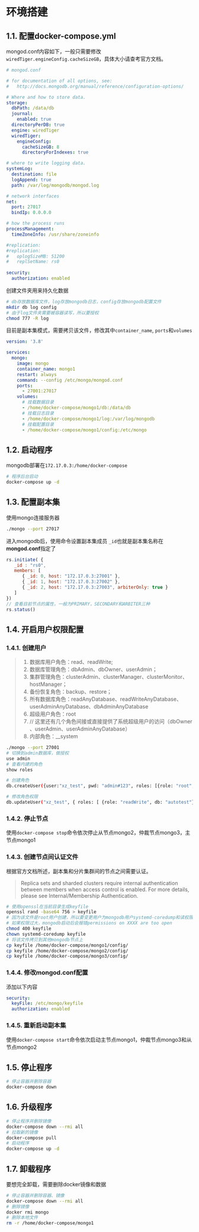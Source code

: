 # 环境搭建

## 1.1. 配置docker-compose.yml

mongod.conf内容如下，一般只需要修改`wiredTiger.engineConfig.cacheSizeGB`，具体大小请查考官方文档。

```yaml
# mongod.conf

# for documentation of all options, see:
#   http://docs.mongodb.org/manual/reference/configuration-options/

# Where and how to store data.
storage:
  dbPath: /data/db
  journal:
    enabled: true
  directoryPerDB: true
  engine: wiredTiger
  wiredTiger:
    engineConfig:
      cacheSizeGB: 8
      directoryForIndexes: true

# where to write logging data.
systemLog:
  destination: file
  logAppend: true
  path: /var/log/mongodb/mongod.log

# network interfaces
net:
  port: 27017
  bindIp: 0.0.0.0

# how the process runs
processManagement:
  timeZoneInfo: /usr/share/zoneinfo

#replication:
#replication:
#   oplogSizeMB: 51200
#   replSetName: rs0
   
security:
  authorization: enabled
```

创建文件夹用来持久化数据

```bash
# db存放数据库文件，log存放mongodb日志，config存放mongodb配置文件
mkdir db log config
# 由于log文件夹需要被容器读写，所以要授权
chmod 777 -R log
```

目前是副本集模式，需要拷贝该文件，修改其中`container_name`, `ports`和`volumes`

```yaml
version: '3.8'

services:
  mongo:
    image: mongo
    container_name: mongo1
    restart: always
    command: --config /etc/mongo/mongod.conf
    ports:
      - 27001:27017
    volumes:
      # 挂载数据目录
      - /home/docker-compose/mongo1/db:/data/db
      # 挂载日志目录
      - /home/docker-compose/mongo1/log:/var/log/mongodb
      # 挂载配置目录
      - /home/docker-compose/mongo1/config:/etc/mongo
```



## 1.2. 启动程序

mongodb部署在`172.17.0.3:/home/docker-compose`

```bash
# 程序后台启动
docker-compose up -d
```



## 1.3. 配置副本集

使用mongo连接服务器

```bash
./mongo --port 27017
```

进入mongodb后，使用命令设置副本集成员
 `_id`也就是副本集名称在**mongod.conf**指定了

```js
rs.initiate( {
   _id : "rs0",
   members: [
      { _id: 0, host: "172.17.0.3:27001" },
      { _id: 1, host: "172.17.0.3:27002" },
      { _id: 2, host: "172.17.0.3:27003", arbiterOnly: true }
   ]
})
// 查看目前节点的属性，一般为PRIMARY，SECONDARY和ARBITER三种
rs.status()
```



## 1.4. 开启用户权限配置

### 1.4.1. 创建用户

> 1. 数据库用户角色：read、readWrite;
> 2. 数据库管理角色：dbAdmin、dbOwner、userAdmin；
> 3. 集群管理角色：clusterAdmin、clusterManager、clusterMonitor、hostManager；
> 4. 备份恢复角色：backup、restore；
> 5. 所有数据库角色：readAnyDatabase、readWriteAnyDatabase、userAdminAnyDatabase、dbAdminAnyDatabase
> 6. 超级用户角色：root
> 7. // 这里还有几个角色间接或直接提供了系统超级用户的访问（dbOwner 、userAdmin、userAdminAnyDatabase）
> 8. 内部角色：__system

```bash
./mongo --port 27001
# 切换到admin数据库，做授权
use admin
# 查看内建的角色
show roles

# 创建角色
db.createUser({user:"xz_test", pwd: "admin#123", roles: [{role: "root", db: "admin"}]})

# 修改角色权限
db.updateUser("xz_test", { roles: [ {role: "readWrite", db: "autotest"}]})
```



### 1.4.2. 停止节点

使用`docker-compose stop`命令依次停止从节点mongo2，仲裁节点mongo3，主节点mongo1



### 1.4.3. 创建节点间认证文件

根据官方文档所述，副本集和分片集群间的节点之间需要认证。

> Replica sets and sharded clusters require internal authentication between members when access control is enabled.
>  For more details, please see Internal/Membership Authentication.

```bash
# 使用openssl在当前目录生成keyfile
openssl rand -base64 756 > keyfile
# 因为该文件是root用户创建，所以要变更用户为mongodb用户systemd-coredump和读权限
# 如果权限过大，mongodb启动后会报错permissions on XXXX are too open
chmod 400 keyfile
chown systemd-coredump keyfile
# 将该文件拷贝到其他mongodb节点上
cp keyfile /home/docker-compose/mongo1/config/
cp keyfile /home/docker-compose/mongo2/config/
cp keyfile /home/docker-compose/mongo3/config/
```



### 1.4.4. 修改mongod.conf配置

添加以下内容

```yaml
security:
  keyFile: /etc/mongo/keyfile
  authorization: enabled
```



### 1.4.5. 重新启动副本集

使用`docker-compose start`命令依次启动主节点mongo1，仲裁节点mongo3和从节点mongo2



## 1.5. 停止程序

```bash
# 停止容器并删除容器
docker-compose down
```



## 1.6. 升级程序

```bash
# 停止程序并删除镜像
docker-compose down --rmi all
# 拉取新的镜像
docker-compose pull
# 启动程序
docker-compose up -d
```



## 1.7. 卸载程序

要想完全卸载，需要删除docker镜像和数据

```bash
# 停止容器并删除容器、镜像
docker-compose down --rmi all
# 删除镜像
docker rmi mongo
# 删除本地文件
rm -r /home/docker-compose/mongo1
```

